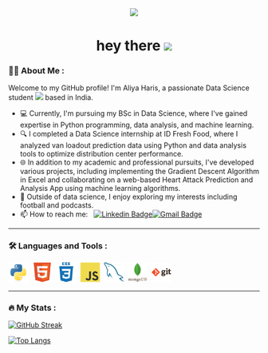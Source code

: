 <div id="header" align="center">
  <img src="https://media.giphy.com/media/M9gbBd9nbDrOTu1Mqx/giphy.gif" width="100"/>
</div>


<h1 align='center'>
  hey there
  <img src="https://media.giphy.com/media/hvRJCLFzcasrR4ia7z/giphy.gif" width="30px"/>
</h1>


### :man_technologist: About Me :

Welcome to my GitHub profile! I'm Aliya Haris, a passionate Data Science student <img src="https://media.giphy.com/media/WUlplcMpOCEmTGBtBW/giphy.gif" width="30"> based in India. 

- 💻 Currently, I'm pursuing my BSc in Data Science, where I've gained expertise in Python programming, data analysis, and machine learning.
- 🔍 I completed a Data Science internship at ID Fresh Food, where I analyzed van loadout prediction data using Python and data analysis tools to optimize distribution center performance.
- 🌐 In addition to my academic and professional pursuits, I've developed various projects, including implementing the Gradient Descent Algorithm in Excel and collaborating on a web-based Heart Attack Prediction and Analysis App using machine learning algorithms.
- 🚀 Outside of data science, I enjoy exploring my interests including football and podcasts.
- 📫 How to reach me: &nbsp; [![Linkedin Badge](https://img.shields.io/badge/-Aliya-blue?style=flat&logo=Linkedin&logoColor=white)](https://www.linkedin.com/in/aliya-haris-6787b6275/)[![Gmail Badge](https://img.shields.io/badge/-Aliya-red?style=flat&logo=Gmail&logoColor=white)](mailto:aliyaharis06@gmail.com)

---

### :hammer_and_wrench: Languages and Tools :

<div>
 <img src="https://github.com/devicons/devicon/blob/master/icons/python/python-original.svg" title="Python" alt="Python" width="40" height="40"/>&nbsp;
 <img src="https://github.com/devicons/devicon/blob/master/icons/html5/html5-original.svg" title="HTML5" alt="HTML" width="40" height="40"/>&nbsp;
 <img src="https://github.com/devicons/devicon/blob/master/icons/css3/css3-plain-wordmark.svg"  title="CSS3" alt="CSS" width="40" height="40"/>&nbsp;
 <img src="https://github.com/devicons/devicon/blob/master/icons/javascript/javascript-original.svg" title="JavaScript" alt="JavaScript" width="40" height="40"/>&nbsp;
 <img src="https://github.com/devicons/devicon/blob/master/icons/mysql/mysql-original.svg" title="MySQL" alt="MySQL" width="40" height="40"/>&nbsp;
 <img src="https://github.com/devicons/devicon/blob/master/icons/mongodb/mongodb-original-wordmark.svg" title="mongoDB"  alt="mongoDB" width="40" height="40"/>&nbsp;
 <img src="https://github.com/devicons/devicon/blob/master/icons/git/git-original-wordmark.svg" title="Git" **alt="Git" width="40" height="40"/>&nbsp;
</div>

---

### :fire: My Stats :

[![GitHub Streak](http://github-readme-streak-stats.herokuapp.com?user=aliya-haris&theme=dark&background=000000)](https://git.io/streak-stats)

[![Top Langs](https://github-readme-stats.vercel.app/api/top-langs/?username=aliya-haris&layout=compact&theme=vision-friendly-dark)](https://github.com/anuraghazra/github-readme-stats)

<!---
aliya-haris/aliya-haris is a ✨ special ✨ repository because its `README.md` (this file) appears on your GitHub profile.
You can click the Preview link to take a look at your changes.
--->
